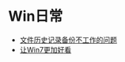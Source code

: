 # Win日常

- [文件历史记录备份不工作的问题](windows/FileHistory_not_work.md)
- [让Win7更加好看](windows/MakeWin7Beatiful.md)